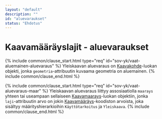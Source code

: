```yaml
---
layout: "default"
description: ""
id: "aluevaraukset"
status: "Ehdotus"
---
```

# Kaavamääräyslajit - aluevaraukset

{% include common/clause_start.html type="req" id="sov-yk/vaat-aluemainen-aluevaraus" %}
Yleiskaavan aluevaraus on [Kaavakohde](dokumentaatio/#kaavakohde)-luokan objekti, jonka ```geometria```-attribuutin kuvaama geometria on aluemainen.
{% include common/clause_end.html %}

{% include common/clause_start.html type="req" id="sov-yk/vaat-aluevaraus-maar" %}
Yleiskaavan aluevaraus liittyy assosiaatiolla ```maarays``` yhteen tai useampaan sellaiseen [Kaavamaarays](dokumentaatio/#kaavamaarays)-luokan objektiin, jonka ```laji```-attribuutin arvo on jokin [Kaavamääräys](http://uri.suomi.fi/codelist/rytj/RY_Kaavamaarays)-koodiston arvoista, joka sisältyy määrityshierarkioihin  ```Käyttötarkoitus``` ja ```Yleiskaava```.
{% include common/clause_end.html %}
